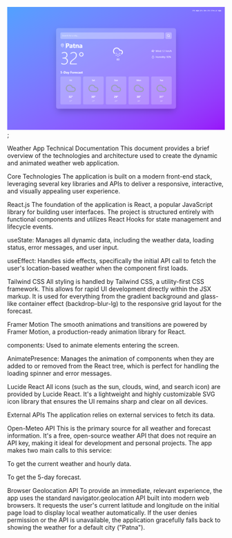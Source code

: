 ![Page InterFace](https://github.com/Sumitsharma31/Wether-App/blob/main/public/wetherUI.png?raw=true);

Weather App Technical Documentation
This document provides a brief overview of the technologies and architecture used to create the dynamic and animated weather web application.

Core Technologies
The application is built on a modern front-end stack, leveraging several key libraries and APIs to deliver a responsive, interactive, and visually appealing user experience.

React.js
The foundation of the application is React, a popular JavaScript library for building user interfaces. The project is structured entirely with functional components and utilizes React Hooks for state management and lifecycle events.

useState: Manages all dynamic data, including the weather data, loading status, error messages, and user input.

useEffect: Handles side effects, specifically the initial API call to fetch the user's location-based weather when the component first loads.

Tailwind CSS
All styling is handled by Tailwind CSS, a utility-first CSS framework. This allows for rapid UI development directly within the JSX markup. It is used for everything from the gradient background and glass-like container effect (backdrop-blur-lg) to the responsive grid layout for the forecast.

Framer Motion
The smooth animations and transitions are powered by Framer Motion, a production-ready animation library for React.

<motion> components: Used to animate elements entering the screen.

AnimatePresence: Manages the animation of components when they are added to or removed from the React tree, which is perfect for handling the loading spinner and error messages.

Lucide React
All icons (such as the sun, clouds, wind, and search icon) are provided by Lucide React. It's a lightweight and highly customizable SVG icon library that ensures the UI remains sharp and clear on all devices.

External APIs
The application relies on external services to fetch its data.

Open-Meteo API
This is the primary source for all weather and forecast information. It's a free, open-source weather API that does not require an API key, making it ideal for development and personal projects. The app makes two main calls to this service:

To get the current weather and hourly data.

To get the 5-day forecast.

Browser Geolocation API
To provide an immediate, relevant experience, the app uses the standard navigator.geolocation API built into modern web browsers. It requests the user's current latitude and longitude on the initial page load to display local weather automatically. If the user denies permission or the API is unavailable, the application gracefully falls back to showing the weather for a default city ("Patna").
